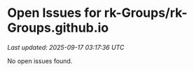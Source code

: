 # Open Issues for rk-Groups/rk-Groups.github.io

*Last updated: 2025-09-17 03:17:36 UTC*

No open issues found.
